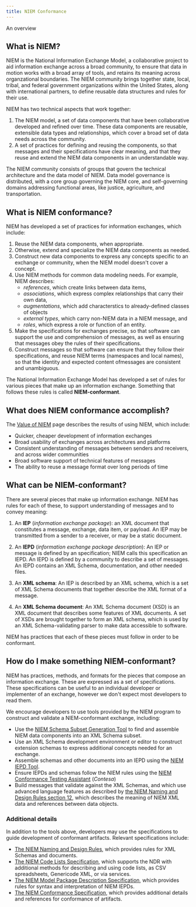 ```yaml
---
title: NIEM Conformance
---
```


An overview

## What is NIEM?

NIEM is the National Information Exchange Model, a collaborative project to aid
information exchange across a broad community, to ensure that data in motion
works with a broad array of tools, and retains its meaning across organzational
boundaries. The NIEM community brings together state, local, tribal, and federal
government organizations within the United States, along with international
partners, to define reusable data structures and rules for their use.

NIEM has two technical aspects that work together:

1. The NIEM model, a set of data components that have been collaborative
   developed and refined over time. These data components are reusable,
   extensible data types and relationships, which cover a broad set of data
   needs across the community.
2. A set of practices for defining and reusing the components, so that messages
   and their specifications have clear meaning, and that they reuse and extend
   the NIEM data components in an understandable way.
   
The NIEM community consists of groups that govern the technical architecture and
the data model of NIEM. Data model governance is distributed, with a core group
governing the NIEM core, and self-governing domains addressing functional areas,
like justice, agriculture, and transportation.

## What is NIEM conformance?

NIEM has developed a set of practices for information exchanges, which include:

1. Reuse the NIEM data components, when appropriate.
1. Otherwise, extend and specialize the NIEM data components as needed.
1. Construct new data components to express any concepts specific to an exchange
   or community, when the NIEM model doesn't cover a concept.
1. Use NIEM methods for common data modeling needs. For example, NIEM describes:
   * *references*, which create links between data items,
   * *associations*, which express complex relationships that carry their own data,
   * *augmentations*, which add characterstics to already-defined classes of objects
   * *external types*, which carry non-NIEM data in a NIEM message, and
   * *roles*, which express a role or function of an entity.
1. Make the specifications for exchanges precise, so that software can support
   the use and comprehension of messages, as well as ensuring that messages obey
   the rules of their specifications.
1. Construct messages so that software can ensure that they follow their
   specifications, and reuse NIEM terms (namespaces and local names), so that
   the identity and expected content ofmessages are consistent and unambiguous.
   
The National Information Exchange Model has developed a set of rules for various
pieces that make up an information exchange. Something that follows these rules
is called **NIEM-conformant**.

## What does NIEM conformance accomplish?

The [Value of NIEM] page describes the results of using NIEM, which include:

* Quicker, cheaper development of information exchanges
* Broad usability of exchanges across architectures and platforms
* Consistent understanding of messages between senders and receivers, and across
  wider communities
* Broad software support of technical features of messages
* The ability to reuse a message format over long periods of time

## What can be NIEM-conformant?

There are several pieces that make up information exchange. NIEM has rules for
each of these, to support understanding of messages and to convey meaning:

1. An **IEP** (*information exchange package*): an XML document that constitutes a message,
   exchange, data item, or payload. An IEP may be transmitted from a sender to a
   receiver, or may be a static document.

1. An **IEPD** (*information exchange package description*): An IEP or message is
   defined by an specification; NIEM calls this specification an IEPD. An IEPD
   is defined by a community to describe a set of messages. An IEPD contains an
   XML Schema, documentation, and other needed files.
   
1. An **XML schema**: An IEP is described by an XML schema, which is a set of
   XML Schema documents that together describe the XML format of a message. 
   
1. An **XML Schema document**: An XML Schema document (XSD) is an XML document
   that describes some features of XML documents. A set of XSDs are brought
   together to form an XML schema, which is used by an XML Schema-validating
   parser to make data accessible to software.
   
NIEM has practices that each of these pieces must follow in order to be
conformant.

## How do I make something NIEM-conformant? 

NIEM has practices, methods, and formats for the pieces that compose an
information exchange. These are expressed as a set of specifications. These
specifications can be useful to an individual developer or implementer of an
exchange, however we don't expect most developers to read them.

We encourage developers to use tools provided by the NIEM program to construct
and validate a NIEM-conformant exchange, including:

- Use the [NIEM Schema Subset Generation Tool][SSGT] to find and assemble NIEM
  data components into an XML Schema subset.
- Use an XML Schema development environment or editor to construct extension
  schemas to express additional concepts needed for an exchange.
- Assemble schemas and other documents into an IEPD using the
  [NIEM IEPD Tool][IEPD tool].
- Ensure IEPDs and schemas follow the NIEM rules using the
  [NIEM Conformance Testing Assistant][contesa] (*Contesa*)
- Build messages that validate against the XML Schemas, and which use advanced
  language features as described by
  [the NIEM Naming and Design Rules section 12][ndr xml doc], which describes
  the meaning of NIEM XML data and references between data objects.

### Additional details

In addition to the tools above, developers may use the specifications to guide
development of conformant artifacts. Relevant specifications include:

- [The NIEM Naming and Design Rules][ndr], which provides rules for XML Schemas
  and documents.
- [The NIEM Code Lists Specification][code lists spec], which supports the NDR
  with additional methods for describing and using code lists, as CSV
  spreadsheets, Genericode XML, or via services.
- [The NIEM Model Package Description Specification][mpd spec], which provides
  rules for syntax and interpretation of NIEM IEPDs.
- [The NIEM Conformance Specification][conformance spec], which provides
  additional details and references for conformance of artifacts.

[Value of NIEM]: https://www.niem.gov/about-niem/value-niem
[SSGT]: https://tools.niem.gov/niemtools/ssgt/index.iepd
[IEPD tool]: https://tools.niem.gov/niemtools/iepdt/index.iepd
[contesa]: https://tools.niem.gov/contesa/
[ndr xml doc]: https://rawgit.com/NIEM/NIEM-NDR/niem-ndr-4.0beta2/niem-ndr-4.0beta2.html#section_12
[ndr]: https://rawgit.com/NIEM/NIEM-NDR/niem-ndr-4.0beta2/niem-ndr-4.0beta2.html
[mpd spec]: https://reference.niem.gov/niem/specification/model-package-description/3.0.1/model-package-description-3.0.1.html
[code lists spec]: https://rawgit.com/NIEM/NIEM-Code-Lists-Spec/4.0beta1/niem-code-lists-spec.html
[conformance spec]: https://reference.niem.gov/niem/specification/conformance/3.0/conformance-3.0.html
